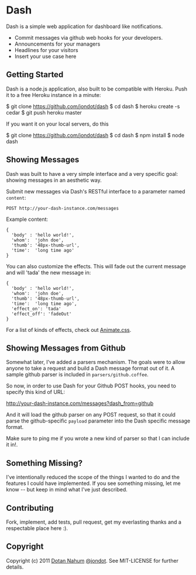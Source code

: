 # Dash
Dash is a simple web application for dashboard like notifications. 

* Commit messages via github web hooks for your developers.
* Announcements for your managers
* Headlines for your visitors
* Insert your use case here


## Getting Started
Dash is a node.js application, also built to be compatible with Heroku. Push
it to a free Heroku instance in a minute:

  $ git clone https://github.com/jondot/dash
  $ cd dash
  $ heroku create -s cedar
  $ git push heroku master

If you want it on your local servers, do this

  $ git clone https://github.com/jondot/dash
  $ cd dash
  $ npm install
  $ node dash


## Showing Messages

Dash was built to have a very simple interface and a very specific goal:
showing messages in an aesthetic way. 

Submit new messages via Dash's RESTful interface to a parameter named
`content`:

    POST http://your-dash-instance.com/messages

Example content:

    {
      'body' : 'hello world!',
      'whom':  'john doe',
      'thumb': '48px-thumb-url',
      'time':  'long time ago'
    }

You can also customize the effects. This will fade out the current
message and will 'tada' the new message in:

    {
      'body' : 'hello world!',
      'whom':  'john doe',
      'thumb': '48px-thumb-url',
      'time':  'long time ago',
      'effect_on': 'tada'
      'effect_off': 'fadeOut'
    }

For a list of kinds of effects, check out [Animate.css](https://github.com/daneden/animate.css).

## Showing Messages from Github

Somewhat later, I've added a parsers mechanism. The goals were to allow
anyone to take a request and build a Dash message format out of it. A
sample github parser is included in `parsers/github.coffee`.

So now, in order to use Dash for your Github POST hooks, you need to
specify this kind of URL:

  http://your-dash-instance.com/messages?dash_from=github

And it will load the github parser on any POST request, so that it could
parse the github-specific `payload` parameter into the Dash specific
message format.


Make sure to ping me if you wrote a new kind of parser so that I can
include it in!.




## Something Missing?

I've intentionally reduced the scope of the things I wanted to do and the features I could have
implemented. If you see something missing, let me know -- but keep in
mind what I've just described.



## Contributing

Fork, implement, add tests, pull request, get my everlasting thanks and a respectable place here :).


## Copyright

Copyright (c) 2011 [Dotan Nahum](http://gplus.to/dotan) [@jondot](http://twitter.com/jondot). See MIT-LICENSE for further details.

